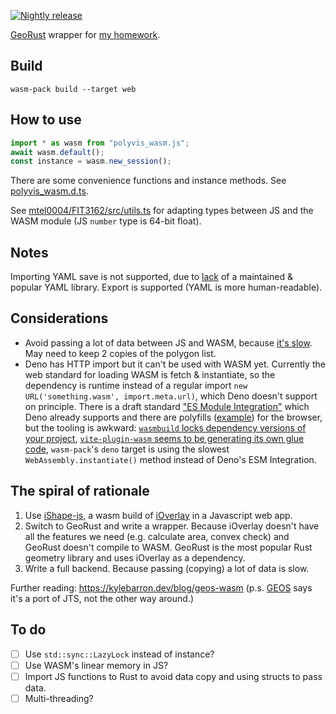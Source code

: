 [![Nightly release](https://github.com/Klaaktu/polyvis-wasm/actions/workflows/nightly.yml/badge.svg)](https://github.com/Klaaktu/polyvis-wasm/actions/workflows/nightly.yml)

[GeoRust](https://github.com/georust/geo) wrapper for [my homework](https://github.com/mtel0004/FIT3162).

## Build
`wasm-pack build --target web`

## How to use
```Javascript
import * as wasm from "polyvis_wasm.js";
await wasm.default();
const instance = wasm.new_session();
```
There are some convenience functions and instance methods. See [polyvis_wasm.d.ts](https://github.com/Klaaktu/polyvis-wasm/blob/pkg/polyvis_wasm.d.ts).

See [mtel0004/FIT3162/src/utils.ts](https://github.com/mtel0004/FIT3162/blob/main/src/utils.ts) for adapting types between JS and the WASM module (JS `number` type is 64-bit float).

## Notes
Importing YAML save is not supported, due to [lack](https://github.com/acatton/serde-yaml-ng?tab=readme-ov-file#update-july-2025) of a maintained & popular YAML library. Export is supported (YAML is more human-readable).

## Considerations
- Avoid passing a lot of data between JS and WASM, because [it's slow](https://rustwasm.github.io/docs/book/game-of-life/implementing.html#interfacing-rust-and-javascript). May need to keep 2 copies of the polygon list.
- Deno has HTTP import but it can't be used with WASM yet. Currently the web standard for loading WASM is fetch & instantiate, so the dependency is runtime instead of a regular import `new URL('something.wasm', import.meta.url)`, which Deno doesn't support on principle. There is a draft standard ["ES Module Integration"](https://github.com/WebAssembly/esm-integration/tree/main/proposals/esm-integration) which Deno already supports and there are polyfills ([example](https://github.com/Menci/vite-plugin-wasm)) for the browser, but the tooling is awkward: [`wasmbuild` locks dependency versions of your project](https://github.com/denoland/wasmbuild/blob/main/lib/versions.ts), [`vite-plugin-wasm` seems to be generating its own glue code](https://github.com/Menci/vite-plugin-wasm/blob/main/src/wasm-parser.ts), `wasm-pack`'s `deno` target is using the slowest `WebAssembly.instantiate()` method instead of Deno's ESM Integration.

## The spiral of rationale
1. Use [iShape-js](https://github.com/iShape-Rust/iShape-js), a wasm build of [iOverlay](https://github.com/iShape-Rust/iOverlay) in a Javascript web app.
2. Switch to GeoRust and write a wrapper. Because iOverlay doesn't have all the features we need (e.g. calculate area, convex check) and GeoRust doesn't compile to WASM. GeoRust is the most popular Rust geometry library and uses iOverlay as a dependency.
3. Write a full backend. Because passing (copying) a lot of data is slow.

Further reading: https://kylebarron.dev/blog/geos-wasm (p.s. [GEOS](https://libgeos.org/) says it's a port of JTS, not the other way around.)

## To do
- [ ] Use `std::sync::LazyLock` instead of instance?
- [ ] Use WASM's linear memory in JS?
- [ ] Import JS functions to Rust to avoid data copy and using structs to pass data.
- [ ] Multi-threading?
